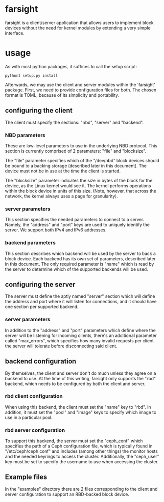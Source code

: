 # farsight

farsight is a client/server application that allows users to implement block devices
without the need for kernel modules by extending a very simple interface.

# usage

As with most python packages, it suffices to call the setup script:

```shell
python3 setup.py install
```

Afterwards, we may use the client and server modules within the 'farsight' package.
First, we need to provide configuration files for both. The chosen format is TOML,
because of its simplicity and portability.

## configuring the client
The client must specify the sections: "nbd", "server" and "backend".

### NBD parameters
These are low-level parameters to use in the underlying NBD protocol. This section
is currently comprised of 2 parameters: "file" and "blocksize".

The "file" parameter specifies which of the "/dev/nbd" block devices should be
bound to a backing storage (described later in this document). The device must
not be in use at the time the client is started.

The "blocksize" parameter indicates the size in bytes of the block for the device,
as the Linux kernel would see it. The kernel performs operations within the block
device in units of this size. (Note, however, that across the network, the kernel
always uses a page for granularity).

### server parameters
This section specifies the needed parameters to connect to a server. Namely, the
"address" and "port" keys are used to uniquely identify the server. We support
both IPv4 and IPv6 addresses.

### backend parameters
This section describes which backend will be used by the server to back a
block device. Each backend has its own set of parameters, described later in
this document. The only required parameter is "name" which is read by the
server to determine which of the supported backends will be used.

## configuring the server
The server must define the aptly named "server" section which will define the
address and port where it will listen for connections, and it should have one
section per supported backend.

### server parameters
In addition to the "address" and "port" parameters which define where the
server will be listening for incoming clients, there's an additional parameter
called "max_errors", which specifies how many invalid requests per client the
server will tolerate before disconnecting said client.

## backend configuration
By themselves, the client and server don't do much unless they agree on a
backend to use. At the time of this writing, farsight only supports the
"rbd" backend, which needs to be configured by both the client and server.

### rbd client configuration
When using this backend, the client must set the "name" key to "rbd". In
addition, it must set the "pool" and "image" keys to specify which image
to use in a particular pool.

### rbd server configuration
To support this backend, the server must set the "ceph_conf" which specifies
the path of a Ceph configuration file, which is typically found in
"/etc/ceph/ceph.conf" and includes (among other things) the monitor hosts and
the needed keyrings to access the cluster. Additionally, the "ceph_user" key
must be set to specify the username to use when accessing the cluster.

## Example files
In the "examples" directory there are 2 files corresponding to the client and
server configuration to support an RBD-backed block device.
